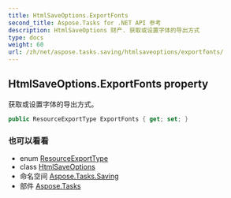 ```yaml
---
title: HtmlSaveOptions.ExportFonts
second_title: Aspose.Tasks for .NET API 参考
description: HtmlSaveOptions 财产. 获取或设置字体的导出方式
type: docs
weight: 60
url: /zh/net/aspose.tasks.saving/htmlsaveoptions/exportfonts/
---
```

## HtmlSaveOptions.ExportFonts property

获取或设置字体的导出方式。

```csharp
public ResourceExportType ExportFonts { get; set; }
```

### 也可以看看

* enum [ResourceExportType](../../../aspose.tasks/resourceexporttype/)
* class [HtmlSaveOptions](../)
* 命名空间 [Aspose.Tasks.Saving](../../htmlsaveoptions/)
* 部件 [Aspose.Tasks](../../../)


